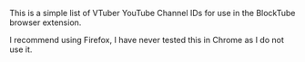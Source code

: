 This is a simple list of VTuber YouTube Channel IDs for use in the BlockTube browser extension.

I recommend using Firefox, I have never tested this in Chrome as I do not use it.
